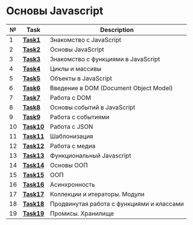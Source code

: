 # Основы Javascript
| № | **Task**                                                                | **Description**                                        |
|---|-------------------------------------------------------------------------|--------------------------------------------------------|
| 1 | **[Task1](https://github.com/iamseryy/tasks_learn_js/tree/main/task1)** | Знакомство с JavaScript |
| 2 | **[Task2](https://github.com/iamseryy/tasks_learn_js/tree/main/task2)** | Основы JavaScript |
| 3 | **[Task3](https://github.com/iamseryy/tasks_learn_js/tree/main/task3)** | Знакомство с функциями в JavaScript |
| 4 | **[Task4](https://github.com/iamseryy/tasks_learn_js/tree/main/task4)** | Циклы и массивы |
| 5 | **[Task5](https://github.com/iamseryy/tasks_learn_js/tree/main/task5)** | Объекты в JavaScript  |
| 6 | **[Task6](https://github.com/iamseryy/tasks_learn_js/tree/main/task6)** | Введение в DOM (Document Object Model)  |
| 7 | **[Task7](https://github.com/iamseryy/tasks_learn_js/tree/main/task7)** | Работа с DOM  |
| 8 | **[Task8](https://github.com/iamseryy/tasks_learn_js/tree/main/task8)** | Основы событий в JavaScript  |
| 9 | **[Task9](https://github.com/iamseryy/tasks_learn_js/tree/main/task9)** | Работа с событиями  |
| 10 | **[Task10](https://github.com/iamseryy/tasks_learn_js/tree/main/task10)** | Работа с JSON  |
| 11 | **[Task11](https://github.com/iamseryy/tasks_learn_js/tree/main/task11)** | Шаблонизация  |
| 12 | **[Task12](https://github.com/iamseryy/tasks_learn_js/tree/main/task12)** | Работа с медиа  |
| 13 | **[Task13](https://github.com/iamseryy/tasks_learn_js/tree/main/task13)** | Функциональный Javascript  |
| 14 | **[Task14](https://github.com/iamseryy/tasks_learn_js/tree/main/task14)** | Основы ООП  |
| 15 | **[Task15](https://github.com/iamseryy/tasks_learn_js/tree/main/task15)** | ООП  |
| 16 | **[Task16](https://github.com/iamseryy/tasks_learn_js/tree/main/task16)** | Асинхронность |
| 17 | **[Task17](https://github.com/iamseryy/tasks_learn_js/tree/main/task17)** | Коллекции и итераторы. Модули |
| 18 | **[Task18](https://github.com/iamseryy/tasks_learn_js/tree/main/task18)** | Продвинутая работа с функциями и классами |
| 19 | **[Task19](https://github.com/iamseryy/tasks_learn_js/tree/main/task19)** | Промисы. Хранилище|